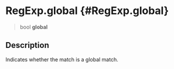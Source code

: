 RegExp.global {#RegExp.global}
=============

> bool **global**

Description
-----------

Indicates whether the match is a global match.

